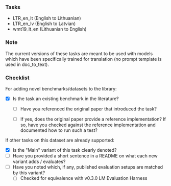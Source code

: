 
### Tasks

* LTR_en_lt (English to Lithuanian)
* LTR_en_lv (English to Latvian)
* wmt19_lt_en (Lithuanian to English)

### Note

The current versions of these tasks are meant to be used with models which have been specifically trained for translation (no prompt template is used in doc_to_text).   

### Checklist

For adding novel benchmarks/datasets to the library:
* [x] Is the task an existing benchmark in the literature?
  * [ ] Have you referenced the original paper that introduced the task?
  * [ ] If yes, does the original paper provide a reference implementation? If so, have you checked against the reference implementation and documented how to run such a test?


If other tasks on this dataset are already supported:
* [x] Is the "Main" variant of this task clearly denoted?
* [ ] Have you provided a short sentence in a README on what each new variant adds / evaluates?
* [ ] Have you noted which, if any, published evaluation setups are matched by this variant?
  * [ ] Checked for equivalence with v0.3.0 LM Evaluation Harness